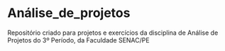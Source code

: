 # Análise_de_projetos
Repositório criado para projetos e exercícios da disciplina de Análise de Projetos do 3º Período, da Faculdade SENAC/PE
